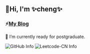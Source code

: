 ## 👋Hi, I'm ✨cheng✨
### ⚡[My Blog](https://carveybunt.github.io/blog/)
<!--
**carveybunt/carveybunt** is a ✨ _special_ ✨ repository because its `README.md` (this file) appears on your GitHub profile.

Here are some ideas to get you started:

- 🔭 I’m currently working on ...
- 🌱 I’m currently learning ...
- 👯 I’m looking to collaborate on ...
- 🤔 I’m looking for help with ...
- 💬 Ask me about ...
- 📫 How to reach me: ...
- 😄 Pronouns: ...
- ⚡ Fun fact: ...
-->
 🌱 I’m currently ready for postgraduate.

<!-- > ![Anurag's GitHub stats](https://github-readme-stats.vercel.app/api?username=carveybunt&show_icons=true&theme=radical) -->

<!-- > [![Top Langs](https://github-readme-stats.vercel.app/api/top-langs/?username=carveybunt&layout=compact&theme=tokyonight)](https://github.com/anuraghazra/github-readme-stats) -->

![GitHub Info](https://stats.justsong.cn/api/github?username=carveybunt&theme=radical)
![Leetcode-CN Info](https://stats.justsong.cn/api/leetcode/?username=carveybunt&cn=true&theme=dark)
